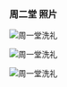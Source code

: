 ### 周二堂 照片

![周一堂洗礼](/images/s/1203.jpg)

![周一堂洗礼](/images/s/1203.jpg)

![周一堂洗礼](/images/s/1203.jpg)



